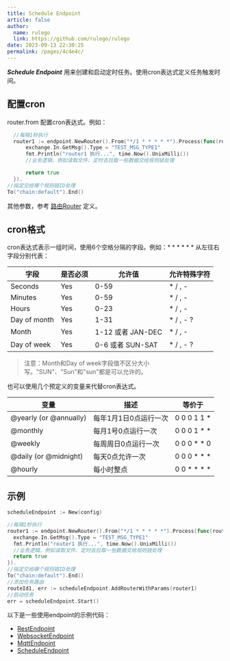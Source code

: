 ```yaml
---
title: Schedule Endpoint
article: false
author: 
  name: rulego
  link: https://github.com/rulego/rulego
date: 2023-09-13 22:30:25
permalink: /pages/4c4e4c/
---
```


***Schedule Endpoint*** 用来创建和启动定时任务。使用cron表达式定义任务触发时间。


## 配置cron

router.from 配置cron表达式。例如：
```go
  //每隔1秒执行
  router1 := endpoint.NewRouter().From("*/1 * * * * *").Process(func(router *endpoint.Router, exchange *endpoint.Exchange) bool {
      exchange.In.GetMsg().Type = "TEST_MSG_TYPE1"
      fmt.Println("router1 执行...", time.Now().UnixMilli())
      //业务逻辑，例如读取文件、定时去拉取一些数据交给规则链处理

      return true
  }).
//指定交给哪个规则链ID处理
To("chain:default").End()
```
其他参数，参考 [路由Router](/pages/45008b/) 定义。

## cron格式

cron表达式表示一组时间，使用6个空格分隔的字段。例如：* * * * * * 从左往右字段分别代表：

| 字段           | 是否必须 | 允许值             | 允许特殊字符    |
|--------------|------|-----------------|-----------|
| Seconds      | Yes  | 0-59            | * / , -   |
| Minutes      | Yes  | 0-59            | * / , -   |
| Hours        | Yes  | 0-23            | * / , -   |
| Day of month | Yes  | 1-31            | * / , - ? |
| Month        | Yes  | 1-12 或者 JAN-DEC | * / , -   |
| Day of week  | Yes  | 0-6 或者 SUN-SAT  | * / , - ? |

> 注意：Month和Day of week字段值不区分大小写。"SUN"、"Sun"和"sun"都是可以允许的。


也可以使用几个预定义的变量来代替cron表达式。

| 变量                     | 描述           | 等价于         |
|------------------------|--------------|-------------|
| @yearly (or @annually) | 每年1月1日0点运行一次 | 0 0 0 1 1 * |
| @monthly               | 每月1号0点运行一次   | 0 0 0 1 * * |
| @weekly                | 每周周日0点运行一次   | 0 0 0 * * 0 |
| @daily (or @midnight)  | 每天0点允许一次     | 0 0 0 * * * |
| @hourly                | 每小时整点        | 0 0 * * * * |



## 示例

```go
scheduleEndpoint := New(config)

//每隔1秒执行
router1 := endpoint.NewRouter().From("*/1 * * * * *").Process(func(router *endpoint.Router, exchange *endpoint.Exchange) bool {
  exchange.In.GetMsg().Type = "TEST_MSG_TYPE1"
  fmt.Println("router1 执行...", time.Now().UnixMilli())
  //业务逻辑，例如读取文件、定时去拉取一些数据交给规则链处理
  return true
}).
//指定交给哪个规则链ID处理
To("chain:default").End()
//添加任务路由
routeId1, err := scheduleEndpoint.AddRouterWithParams(router1)
//启动任务
err = scheduleEndpoint.Start()

```

以下是一些使用endpoint的示例代码： 
- [RestEndpoint](https://github.com/rulego/rulego/tree/main/examples/http_endpoint/http_endpoint.go)
- [WebsocketEndpoint](https://github.com/rulego/rulego/tree/main/endpoint/websocket/websocket_test.go)
- [MqttEndpoint](https://github.com/rulego/rulego/tree/main/endpoint/mqtt/mqtt_test.go)
- [ScheduleEndpoint](https://github.com/rulego/rulego/tree/main/endpoint/schedule/schedule_test.go)